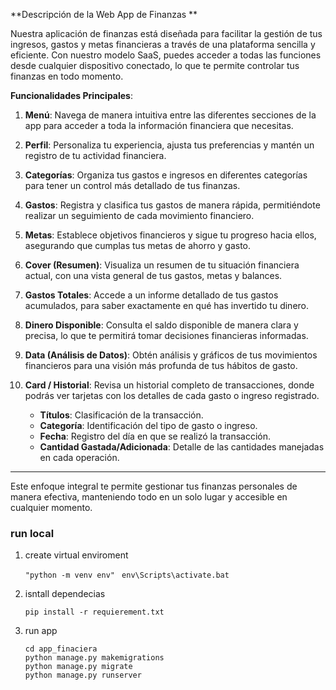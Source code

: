 **Descripción de la Web App de Finanzas **

Nuestra aplicación de finanzas está diseñada para facilitar la gestión de tus ingresos, gastos y metas financieras a través de una plataforma sencilla y eficiente. Con nuestro modelo SaaS, puedes acceder a todas las funciones desde cualquier dispositivo conectado, lo que te permite controlar tus finanzas en todo momento. 

**Funcionalidades Principales**:

1. **Menú**: Navega de manera intuitiva entre las diferentes secciones de la app para acceder a toda la información financiera que necesitas.

2. **Perfil**: Personaliza tu experiencia, ajusta tus preferencias y mantén un registro de tu actividad financiera.

3. **Categorías**: Organiza tus gastos e ingresos en diferentes categorías para tener un control más detallado de tus finanzas.

4. **Gastos**: Registra y clasifica tus gastos de manera rápida, permitiéndote realizar un seguimiento de cada movimiento financiero.

5. **Metas**: Establece objetivos financieros y sigue tu progreso hacia ellos, asegurando que cumplas tus metas de ahorro y gasto.

6. **Cover (Resumen)**: Visualiza un resumen de tu situación financiera actual, con una vista general de tus gastos, metas y balances.

7. **Gastos Totales**: Accede a un informe detallado de tus gastos acumulados, para saber exactamente en qué has invertido tu dinero.

8. **Dinero Disponible**: Consulta el saldo disponible de manera clara y precisa, lo que te permitirá tomar decisiones financieras informadas.

9. **Data (Análisis de Datos)**: Obtén análisis y gráficos de tus movimientos financieros para una visión más profunda de tus hábitos de gasto.

10. **Card / Historial**: Revisa un historial completo de transacciones, donde podrás ver tarjetas con los detalles de cada gasto o ingreso registrado.

    - **Títulos**: Clasificación de la transacción.
    - **Categoría**: Identificación del tipo de gasto o ingreso.
    - **Fecha**: Registro del día en que se realizó la transacción.
    - **Cantidad Gastada/Adicionada**: Detalle de las cantidades manejadas en cada operación.

---

Este enfoque integral te permite gestionar tus finanzas personales de manera efectiva, manteniendo todo en un solo lugar y accesible en cualquier momento.


### run local

1. create virtual enviroment

    ```"python -m venv env" ```
    ```env\Scripts\activate.bat```


2. isntall dependecias

    ```pip install -r requierement.txt ```

3. run app
    ```
    cd app_finaciera 
    python manage.py makemigrations
    python manage.py migrate
    python manage.py runserver